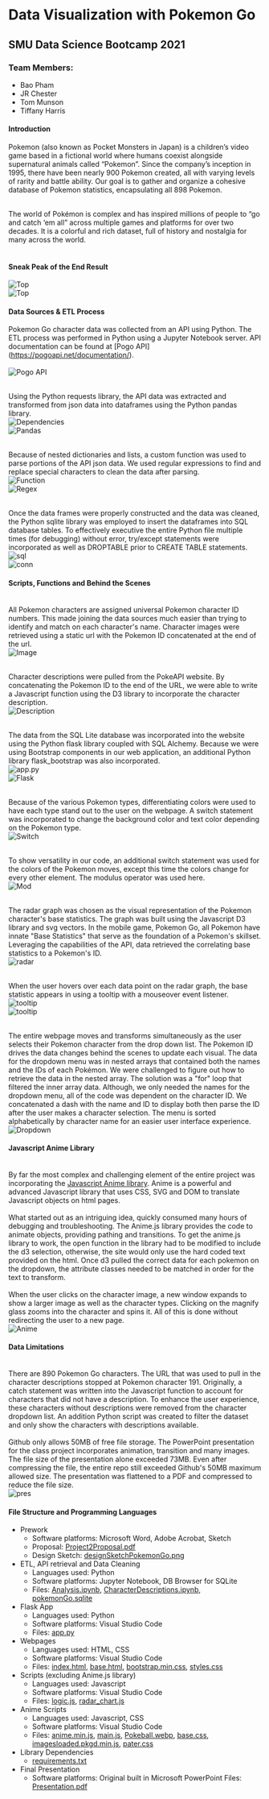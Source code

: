 # Data Visualization with Pokemon Go

## SMU Data Science Bootcamp 2021
### Team Members: 
* Bao Pham
* JR Chester
* Tom Munson
* Tiffany Harris

#### Introduction
Pokemon (also known as Pocket Monsters in Japan) is a children’s video game based in a fictional world where humans coexist alongside supernatural animals called “Pokemon”. Since the company’s inception in 1995, there have been nearly 900 Pokemon created, all with varying levels of rarity and battle ability. Our goal is to gather and organize a cohesive database of Pokemon statistics, encapsulating all 898 Pokemon.<br><br>

The world of Pokémon is complex and has inspired millions of people to “go and catch ‘em all” across multiple games and platforms for over two decades. It is a colorful and rich dataset, full of history and nostalgia for many across the world.<br><br>

#### Sneak Peak of the End Result
![Top](images/Webpage_Top.jpg)<br>
![Top](images/Webpage_Bottom.jpg)<br>

#### Data Sources & ETL Process
Pokemon Go character data was collected from an API using Python. The ETL process was performed in Python using a Jupyter Notebook server. API documentation can be found at [Pogo API] (https://pogoapi.net/documentation/). <br><br>
![Pogo API](images/ApiDoc.jpg)<br> 

<br>Using the Python requests library, the API data was extracted and transformed from json data into dataframes using the Python pandas library. <br>
![Dependencies](images/PythonDependencies.jpg)<br>
![Pandas](images/JsonToDf.jpg)<br>

<br>Because of nested dictionaries and lists, a custom function was used to parse portions of the API json data. We used regular expressions to find and replace special characters to clean the data after parsing. <br>
![Function](images/TidySplit.jpg)<br>
![Regex](images/Regex.jpg)<br>

<br>Once the data frames were properly constructed and the data was cleaned, the Python sqlite library was employed to insert the dataframes into SQL database tables. To effectively executive the entire Python file multiple times (for debugging) without error, try/except statements were incorporated as well as DROPTABLE prior to CREATE TABLE statements. <br>
![sql](images/sqlLite.jpg)<br>
![conn](images/Conn.jpg)<br>

#### Scripts, Functions and Behind the Scenes
<br>All Pokemon characters are assigned universal Pokemon character ID numbers. This made joining the data sources much easier than trying to identify and match on each character's name. Character images were retrieved using a static url with the Pokemon ID concatenated at the end of the url. <br>
![Image](images/CharImage.jpg)<br>

<br>Character descriptions were pulled from the PokeAPI website. By concatenating the Pokemon ID to the end of the URL, we were able to write a Javascript function using the D3 library to incorporate the character description. 
<br> ![Description](images/CharDesc.jpg)<br>

<br>The data from the SQL Lite database was incorporated into the website using the Python flask library coupled with SQL Alchemy. Because we were using Bootstrap components in our web application, an additional Python library flask_bootstrap was also incorporated.<br>
![app.py](images/AppPy.jpg)<br>
![Flask](images/Flask.jpg)<br>

<br>Because of the various Pokemon types, differentiating colors were used to have each type stand out to the user on the webpage. A switch statement was incorporated to change the background color and text color depending on the Pokemon type. <br>
![Switch](images/switch.jpg)<br>

<br>To show versatility in our code, an additional switch statement was used for the colors of the Pokemon moves, except this time the colors change for every other element. The modulus operator was used here.<br>
![Mod](images/mod.jpg)<br>

<br>The radar graph was chosen as the visual representation of the Pokemon character's base statistics. The graph was built using the Javascript D3 library and svg vectors. In the mobile game, Pokemon Go, all Pokemon have innate "Base Statistics" that serve as the foundation of a Pokemon's skillset. Leveraging the capabilities of the API, data retrieved the correlating base statistics to a Pokemon's ID.<br>
![radar](images/radar.jpg)<br>

<br>When the user hovers over each data point on the radar graph, the base statistic appears in using a tooltip with a mouseover event listener.<br>
![tooltip](images/tooltip.jpg)<br>
![tooltip](images/RadarGraph.gif)<br>

<br>The entire webpage moves and transforms simultaneously as the user selects their Pokemon character from the drop down list. The Pokemon ID drives the data changes behind the scenes to update each visual. The data for the dropdown menu was in nested arrays that contained both the names and the IDs of each Pokémon. We were challenged to figure out how to retrieve the data in the nested array. The solution was a "for" loop that filtered the inner array data. Although, we only needed the names for the dropdown menu, all of the code was dependent on the character ID. We concatenated a dash with the name and ID to display both then parse the ID after the user makes a character selection. The menu is sorted alphabetically by character name for an easier user interface experience.<br>
![Dropdown](images/DropDown.gif)<br>

#### Javascript Anime Library
<br>By far the most complex and challenging element of the entire project was incorporating the [Javascript Anime library](https://animejs.com). Anime is a powerful and advanced Javascript library that uses CSS, SVG and DOM to translate Javascript objects on html pages.<br>
<br>What started out as an intriguing idea, quickly consumed many hours of debugging and troubleshooting. The Anime.js library provides the code to animate objects, providing pathing and transitions.  To get the anime.js library to work, the open function in the library had to be modified to include the d3 selection, otherwise, the site would only use the hard coded text provided on the html. Once d3 pulled the correct data for each pokemon on the dropdown, the attribute classes needed to be matched in order for the text to transform.<br>
<br>When the user clicks on the character image, a new window expands to show a larger image as well as the character types. Clicking on the magnify glass zooms into the character and spins it. All of this is done without redirecting the user to a new page.<br>
![Anime](images/Anime.gif)<br>

#### Data Limitations
<br>There are 890 Pokemon Go characters. The URL that was used to pull in the character descriptions stopped at Pokemon character 191. Originally, a catch statement was written into the Javascript function to account for characters that did not have a description. To enhance the user experience, these characters without descriptions were removed from the character dropdown list. An addition Python script was created to filter the dataset and only show the characters with descriptions available.<br>
<br>Github only allows 50MB of free file storage. The PowerPoint presentation for the class project incorporates animation, transition and many images. The file size of the presentation alone exceeded 73MB. Even after compressing the file, the entire repo still exceeded Github's 50MB maximum allowed size. The presentation was flattened to a PDF and compressed to reduce the file size.<br>
![pres](images/pres.jpg)<br>

#### File Structure and Programming Languages
* Prework
    * Software platforms: Microsoft Word, Adobe Acrobat, Sketch
    * Proposal: [Project2Proposal.pdf](Prework/Project2Proposal.pdf)
    * Design Sketch: [designSketchPokemonGo.png](Prework/DesignSketch/designSketchPokemonGo.png)
* ETL, API retrieval and Data Cleaning
    * Languages used: Python
    * Software platforms: Jupyter Notebook, DB Browser for SQLite
    * Files: [Analysis.ipynb](Analysis/Analysis.ipynb), [CharacterDescriptions.ipynb](Analysis/CharacterDescriptions.ipynb), [pokemonGo.sqlite](Analysis/pokemonGo.sqlite)
* Flask App
    * Languages used: Python
    * Software platforms: Visual Studio Code
    * Files: [app.py](app.py)
* Webpages
    * Languages used: HTML, CSS
    * Software platforms: Visual Studio Code
    * Files: [index.html](templates/index.html), [base.html](templates/base.html), [bootstrap.min.css](static/bootstrap.min.css), [styles.css](static/styles.css)
* Scripts (excluding Anime.js library)
    * Languages used: Javascript
    * Software platforms: Visual Studio Code
    * Files: [logic.js](static/logic.js), [radar_chart.js](static/radar_chart.js)
* Anime Scripts
    * Languages used: Javascript, CSS
    * Software platforms: Visual Studio Code
    * Files: [anime.min.js](static/anime.min.js), [main.js](static/main.js), [Pokeball.webp](static/Pokeball.webp), [base.css](static/base.css), [imagesloaded.pkgd.min.js](static/imagesloaded.pkgd.min.js), [pater.css](static/pater.css)
* Library Dependencies
    * [requirements.txt](requirements.txt)
* Final Presentation
    * Software platforms: Original built in Microsoft PowerPoint
    Files: [Presentation.pdf](Presentation.pdf)

